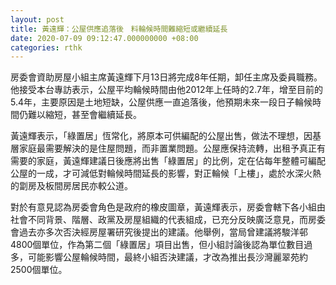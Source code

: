 ```yaml
---
layout: post
title: 黃遠輝：公屋供應追落後　料輪候時間難縮短或繼續延長
date: 2020-07-09 09:12:47.000000000 +08:00
categories: rthk
---
```


房委會資助房屋小組主席黃遠輝下月13日將完成8年任期，卸任主席及委員職務。他接受本台專訪表示，公屋平均輪候時間由他2012年上任時的2.7年，增至目前的5.4年，主要原因是土地短缺，公屋供應一直追落後，他預期未來一段日子輪候時間仍難以縮短，甚至會繼續延長。

黃遠輝表示，「綠置居」恆常化，將原本可供編配的公屋出售，做法不理想，因基層家庭最需要解決的是住屋問題，而非置業問題。公屋應保持流轉，出租予真正有需要的家庭，黃遠輝建議日後應將出售「綠置居」的比例，定在佔每年整體可編配公屋的一成，才可減低對輪候時間延長的影響，對正輪候「上樓」，處於水深火熱的劏房及板間房居民亦較公道。

對於有意見認為房委會角色是政府的橡皮圖章，黃遠輝表示，房委會轄下各小組由社會不同背景、階層、政黨及房屋組織的代表組成，已充分反映廣泛意見，而房委會過去亦多次否決經房屋署研究後提出的建議。他舉例，當局曾建議將駿洋邨4800個單位，作為第二個「綠置居」項目出售，但小組討論後認為單位數目過多，可能影響公屋輪候時間，最終小組否決建議，才改為推出長沙灣麗翠苑約2500個單位。
